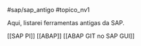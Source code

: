 #sap/sap_antigo
#topico_nv1 

Aqui, listarei ferramentas antigas da SAP.

[[SAP PI]]
[[ABAP]]
[[ABAP GIT no SAP GUI]]